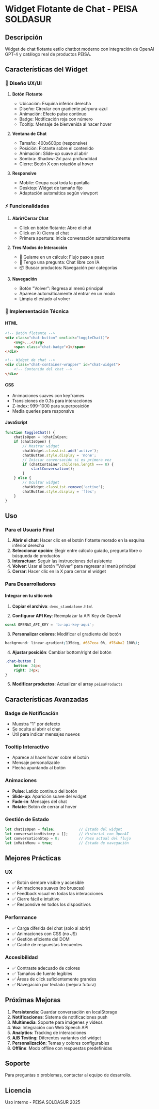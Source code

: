 # Widget Flotante de Chat - PEISA SOLDASUR

## Descripción

Widget de chat flotante estilo chatbot moderno con integración de OpenAI GPT-4 y catálogo real de productos PEISA.

## Características del Widget

### 🎨 Diseño UX/UI

1. **Botón Flotante**
   - Ubicación: Esquina inferior derecha
   - Diseño: Circular con gradiente púrpura-azul
   - Animación: Efecto pulse continuo
   - Badge: Notificación roja con número
   - Tooltip: Mensaje de bienvenida al hacer hover

2. **Ventana de Chat**
   - Tamaño: 400x600px (responsive)
   - Posición: Flotante sobre el contenido
   - Animación: Slide-up suave al abrir
   - Sombra: Shadow-2xl para profundidad
   - Cierre: Botón X con rotación al hover

3. **Responsive**
   - Mobile: Ocupa casi toda la pantalla
   - Desktop: Widget de tamaño fijo
   - Adaptación automática según viewport

### ⚡ Funcionalidades

1. **Abrir/Cerrar Chat**
   - Click en botón flotante: Abre el chat
   - Click en X: Cierra el chat
   - Primera apertura: Inicia conversación automáticamente

2. **Tres Modos de Interacción**
   - 🤖 Guíame en un cálculo: Flujo paso a paso
   - 💬 Tengo una pregunta: Chat libre con IA
   - 📦 Buscar productos: Navegación por categorías

3. **Navegación**
   - Botón "Volver": Regresa al menú principal
   - Aparece automáticamente al entrar en un modo
   - Limpia el estado al volver

### 🔧 Implementación Técnica

#### HTML
```html
<!-- Botón flotante -->
<div class="chat-button" onclick="toggleChat()">
    <svg>...</svg>
    <span class="chat-badge">1</span>
</div>

<!-- Widget de chat -->
<div class="chat-container-wrapper" id="chat-widget">
    <!-- Contenido del chat -->
</div>
```

#### CSS
- Animaciones suaves con keyframes
- Transiciones de 0.3s para interacciones
- Z-index: 999-1000 para superposición
- Media queries para responsive

#### JavaScript
```javascript
function toggleChat() {
    chatIsOpen = !chatIsOpen;
    if (chatIsOpen) {
        // Mostrar widget
        chatWidget.classList.add('active');
        chatButton.style.display = 'none';
        // Iniciar conversación si es primera vez
        if (chatContainer.children.length === 0) {
            startConversation();
        }
    } else {
        // Ocultar widget
        chatWidget.classList.remove('active');
        chatButton.style.display = 'flex';
    }
}
```

## Uso

### Para el Usuario Final

1. **Abrir el chat**: Hacer clic en el botón flotante morado en la esquina inferior derecha
2. **Seleccionar opción**: Elegir entre cálculo guiado, pregunta libre o búsqueda de productos
3. **Interactuar**: Seguir las instrucciones del asistente
4. **Volver**: Usar el botón "Volver" para regresar al menú principal
5. **Cerrar**: Hacer clic en la X para cerrar el widget

### Para Desarrolladores

#### Integrar en tu sitio web

1. **Copiar el archivo**: `demo_standalone.html`

2. **Configurar API Key**: Reemplazar la API Key de OpenAI
```javascript
const OPENAI_API_KEY = 'tu-api-key-aqui';
```

3. **Personalizar colores**: Modificar el gradiente del botón
```css
background: linear-gradient(135deg, #667eea 0%, #764ba2 100%);
```

4. **Ajustar posición**: Cambiar bottom/right del botón
```css
.chat-button {
    bottom: 24px;
    right: 24px;
}
```

5. **Modificar productos**: Actualizar el array `peisaProducts`

## Características Avanzadas

### Badge de Notificación
- Muestra "1" por defecto
- Se oculta al abrir el chat
- Útil para indicar mensajes nuevos

### Tooltip Interactivo
- Aparece al hacer hover sobre el botón
- Mensaje personalizable
- Flecha apuntando al botón

### Animaciones
- **Pulse**: Latido continuo del botón
- **Slide-up**: Aparición suave del widget
- **Fade-in**: Mensajes del chat
- **Rotate**: Botón de cerrar al hover

### Gestión de Estado
```javascript
let chatIsOpen = false;           // Estado del widget
let conversationHistory = [];     // Historial con OpenAI
let conversationStep = 0;         // Paso actual del flujo
let inMainMenu = true;            // Estado de navegación
```

## Mejores Prácticas

### UX
- ✅ Botón siempre visible y accesible
- ✅ Animaciones suaves (no bruscas)
- ✅ Feedback visual en todas las interacciones
- ✅ Cierre fácil e intuitivo
- ✅ Responsive en todos los dispositivos

### Performance
- ✅ Carga diferida del chat (solo al abrir)
- ✅ Animaciones con CSS (no JS)
- ✅ Gestión eficiente del DOM
- ✅ Caché de respuestas frecuentes

### Accesibilidad
- ✅ Contraste adecuado de colores
- ✅ Tamaños de fuente legibles
- ✅ Áreas de click suficientemente grandes
- ✅ Navegación por teclado (mejora futura)

## Próximas Mejoras

1. **Persistencia**: Guardar conversación en localStorage
2. **Notificaciones**: Sistema de notificaciones push
3. **Multimedia**: Soporte para imágenes y videos
4. **Voz**: Integración con Web Speech API
5. **Analytics**: Tracking de interacciones
6. **A/B Testing**: Diferentes variantes del widget
7. **Personalización**: Temas y colores configurables
8. **Offline**: Modo offline con respuestas predefinidas

## Soporte

Para preguntas o problemas, contactar al equipo de desarrollo.

## Licencia

Uso interno - PEISA SOLDASUR 2025
